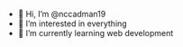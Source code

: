 - 👋 Hi, I’m @nccadman19
- 👀 I’m interested in everything
- 🌱 I’m currently learning web development

<!---
nccadman19/nccadman19 is a ✨ special ✨ repository because its `README.md` (this file) appears on your GitHub profile.
You can click the Preview link to take a look at your changes.
--->
